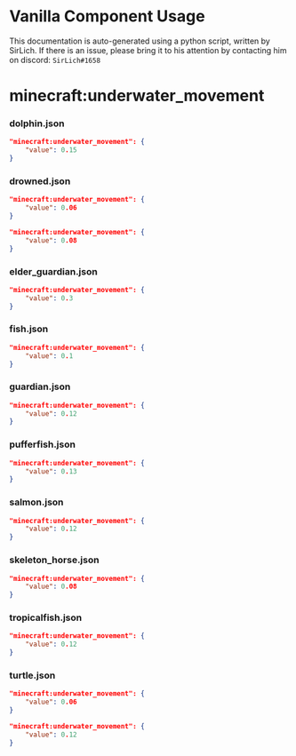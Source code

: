 # Vanilla Component Usage
This documentation is auto-generated using a python script, written by SirLich. If there is an issue, please bring it to his attention by contacting him on discord: `SirLich#1658`

# minecraft:underwater_movement
### dolphin.json
```JSON
"minecraft:underwater_movement": {
    "value": 0.15
}
```

### drowned.json
```JSON
"minecraft:underwater_movement": {
    "value": 0.06
}
```

```JSON
"minecraft:underwater_movement": {
    "value": 0.08
}
```

### elder_guardian.json
```JSON
"minecraft:underwater_movement": {
    "value": 0.3
}
```

### fish.json
```JSON
"minecraft:underwater_movement": {
    "value": 0.1
}
```

### guardian.json
```JSON
"minecraft:underwater_movement": {
    "value": 0.12
}
```

### pufferfish.json
```JSON
"minecraft:underwater_movement": {
    "value": 0.13
}
```

### salmon.json
```JSON
"minecraft:underwater_movement": {
    "value": 0.12
}
```

### skeleton_horse.json
```JSON
"minecraft:underwater_movement": {
    "value": 0.08
}
```

### tropicalfish.json
```JSON
"minecraft:underwater_movement": {
    "value": 0.12
}
```

### turtle.json
```JSON
"minecraft:underwater_movement": {
    "value": 0.06
}
```

```JSON
"minecraft:underwater_movement": {
    "value": 0.12
}
```

